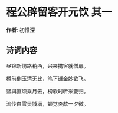 # 程公辟留客开元饮  其一

**作者**: 初惟深

## 诗词内容

昼锦新坊路稍西，兴来携客就僧扉。

樽前倒玉清无比，笔下铿金妙欲飞。

篮舆直须乘月去，榜歌时听采菱归。

流传白雪吴城满，顿觉炎歊一夕微。


